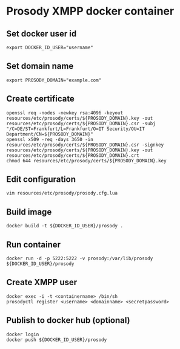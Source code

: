 # Prosody XMPP docker container

## Set docker user id
    export DOCKER_ID_USER="username"

## Set domain name
    export PROSODY_DOMAIN="example.com"

## Create certificate
    openssl req -nodes -newkey rsa:4096 -keyout resources/etc/prosody/certs/${PROSODY_DOMAIN}.key -out resources/etc/prosody/certs/${PROSODY_DOMAIN}.csr -subj "/C=DE/ST=Frankfurt/L=Frankfurt/O=IT Security/OU=IT Department/CN=${PROSODY_DOMAIN}"
    openssl x509 -req -days 3650 -in resources/etc/prosody/certs/${PROSODY_DOMAIN}.csr -signkey resources/etc/prosody/certs/${PROSODY_DOMAIN}.key -out resources/etc/prosody/certs/${PROSODY_DOMAIN}.crt
    chmod 644 resources/etc/prosody/certs/${PROSODY_DOMAIN}.key

## Edit configuration
    vim resources/etc/prosody/prosody.cfg.lua

## Build image
    docker build -t ${DOCKER_ID_USER}/prosody .

## Run container 
    docker run -d -p 5222:5222 -v prosody:/var/lib/prosody ${DOCKER_ID_USER}/prosody

## Create XMPP user
    docker exec -i -t <containername> /bin/sh
    prosodyctl register <username> <domainname> <secretpassword>

## Publish to docker hub (optional)
    docker login
    docker push ${DOCKER_ID_USER}/prosody
